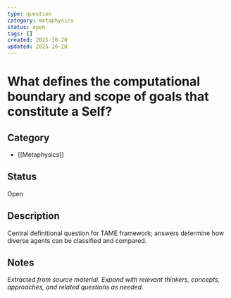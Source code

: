 ```yaml
---
type: question
category: metaphysics
status: open
tags: []
created: 2025-10-20
updated: 2025-10-20
---
```


# What defines the computational boundary and scope of goals that constitute a Self?

## Category

- [[Metaphysics]]

## Status

Open

## Description

Central definitional question for TAME framework; answers determine how diverse agents can be classified and compared.

## Notes

*Extracted from source material. Expand with relevant thinkers, concepts, approaches, and related questions as needed.*
